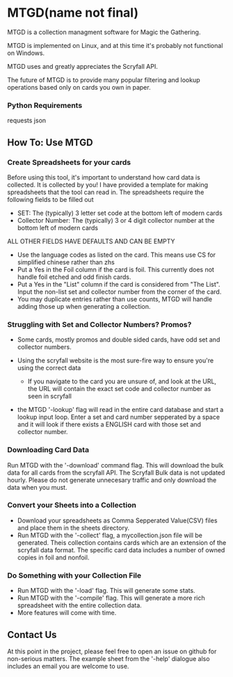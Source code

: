 # MTGD(name not final)
MTGD is a collection managment software for Magic the Gathering.

MTGD is implemented on Linux, and at this time it's probably not functional on Windows.

MTGD uses and greatly appreciates the Scryfall API. 

The future of MTGD is to provide many popular filtering and lookup operations based only on cards you own in paper. 

### Python Requirements
requests
json

## How To: Use MTGD
### Create Spreadsheets for your cards 
Before using this tool, it's important to understand how card data is collected. It is collected by you! I have provided a template for making spreadsheets that the tool can read in.
The spreadsheets require the following fields to be filled out
- SET: The (typically) 3 letter set code at the bottom left of modern cards
- Collector Number: The (typically) 3 or 4 digit collector number at the bottom left of modern cards


ALL OTHER FIELDS HAVE DEFAULTS AND CAN BE EMPTY


- Use the language codes as listed on the card. This means use CS for simplified chinese rather than zhs
- Put a Yes in the Foil column if the card is foil. This currently does not handle foil etched and odd finish cards.
- Put a Yes in the "List" column if the card is considered from "The List". Input the non-list set and collector number from the corner of the card.
- You may duplicate entries rather than use counts, MTGD will handle adding those up when generating a collection.

### Struggling with Set and Collector Numbers? Promos?
- Some cards, mostly promos and double sided cards, have odd set and collector numbers.

- Using the scryfall website is the most sure-fire way to ensure you're using the correct data
    - If you navigate to the card you are unsure of, and look at the URL, the URL will contain the exact set code and collector number as seen in scryfall

- the MTGD '-lookup' flag will read in the entire card database and start a lookup input loop. Enter a set and card number sepperated by a space and it will look if there exists a ENGLISH card with those set and collector number.


### Downloading Card Data
Run MTGD with the '-download' command flag. This will download the bulk data for all cards from the scryfall API.
The Scryfall Bulk data is not updated hourly. Please do not generate unnecesary traffic and only download the data when you must.

### Convert your Sheets into a Collection
- Download your spreadsheets as Comma Sepperated Value(CSV) files and place them in the sheets directory.
- Run MTGD with the '-collect' flag, a mycollection.json file will be generated. Theis collection contains cards which are an extension of the scryfall data format. The specific card data includes a number of owned copies in foil and nonfoil.


### Do Something with your Collection File
- Run MTGD with the '-load' flag. This will generate some stats. 
- Run MTGD with the '-compile' flag. This will generate a more rich spreadsheet with the entire collection data.
- More features will come with time.

## Contact Us
At this point in the project, please feel free to open an issue on github for non-serious matters. The example sheet from the '-help' dialogue also includes an email you are welcome to use.
